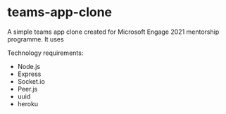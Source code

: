 # teams-app-clone
A simple teams app clone created  for Microsoft Engage 2021 mentorship programme. It uses 

Technology requirements:
- Node.js
- Express
- Socket.io
- Peer.js
- uuid
- heroku 


